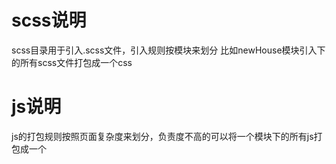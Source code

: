 # scss说明
scss目录用于引入.scss文件，引入规则按模块来划分
比如newHouse模块引入下的所有scss文件打包成一个css

# js说明
js的打包规则按照页面复杂度来划分，负责度不高的可以将一个模块下的所有js打包成一个